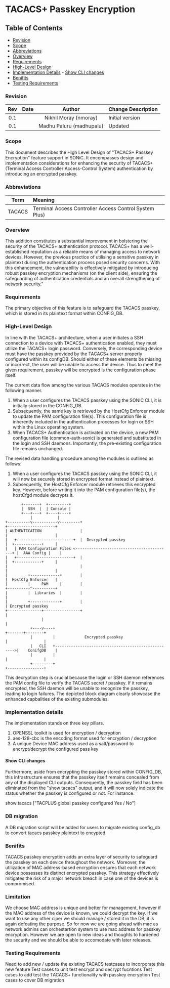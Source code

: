 # TACACS+ Passkey Encryption #


## Table of Contents

- [Revision](#revision)
- [Scope](#scope)
- [Abbreviations](#abbreviations)
- [Overview](#overview)
- [Requirements](#requirements)
- [High-Level Design](#high-level-design)
- [Implementation Details](#implementation-details)
        - [Show CLI changes](@show-cli-changes)
- [Benifits](#benifits)
- [Testing Requirements](#testing-requirements)



### Revision

 | Rev |     Date    |       Author         | Change Description                |
 |:---:|:-----------:|:--------------------:|-----------------------------------|
 | 0.1 |             | Nikhil Moray (nmoray)| Initial version                   |
 | 0.1 |             | Madhu Paluru (madhupalu)| Updated                        |


 ### Scope

This document describes the High Level Design of "TACACS+ Passkey Encryption" feature support in SONiC. It encompasses design and implementation considerations for enhancing the security of TACACS+ (Terminal Access Controller Access-Control System) authentication by introducing an encrypted passkey.


### Abbreviations

 | Term    |     Meaning                                                        |
 |:-------:|:-------------------------------------------------------|
 | TACACS  | Terminal Access Controller Access Control System Plus) |

### Overview

This addition constitutes a substantial improvement in bolstering the security of the TACACS+ authentication protocol. TACACS+ has a well-established reputation as a reliable means of managing access to network devices. However, the previous practice of utilising a sensitive passkey in plaintext during the authentication process posed security concerns. With this enhancement, the vulnerability is effectively mitigated by introducing robust passkey encryption mechanisms (on the client side), ensuring the safeguarding of authentication credentials and an overall strengthening of network security."


### Requirements

The primary objective of this feature is to safeguard the TACACS passkey, which is stored in its plaintext format within CONFIG_DB.


### High-Level Design

In line with the TACACS+ architecture, when a user initiates a SSH connection to a device with TACACS+ authentication enabled, they must utilize the TACACS+ login password. Conversely, the corresponding device must have the passkey provided by the TACACS+ server properly configured within its configDB. Should either of these elements be missing or incorrect, the user will be unable to access the device. Thus to meet the given requirement, passkey will be encrypted is the configuration phase itself.

The current data flow among the various TACACS modules operates in the following manner.

1. When a user configures the TACACS passkey using the SONIC CLI, it is initially stored in the CONFIG_DB.
2. Subsequently, the same key is retrieved by the HostCfg Enforcer module to update the PAM configuration file(s). This configuration file is inherently included in the authentication processes for login or SSH within the Linux operating system. 
3. When TACACS+ Authentication is activated on the device, a new PAM configuration file (common-auth-sonic) is generated and substituted in the login and SSH daemons. Importantly, the pre-existing configuration file remains unchanged.

The revised data handling procedure among the modules is outlined as follows:

1. When a user configures the TACACS passkey using the SONIC CLI, it will now be securely stored in encrypted format instead of plaintext.
2. Subsequently, the HostCfg Enforcer module retrieves this encrypted key. However, before writing it into the PAM configuration file(s), the hostCfgd module decrypts it. 
```
       +-------+  +---------+
       |  SSH  |  | Console |
       +---+---+  +----+----+
           |           |   
+----------v-----------v---------+                                      +---------------------+
| AUTHENTICATION                 |                                      |                     |
|   +-------------------------+  |  Decrypted passkey                   |  +------------+     |
|   | PAM Configuration Files <------------------------------------------+ |  AAA Config |    |
|   +-------------------------+  |                                      |  +------------+     |
|                                |                                      |                     |
|         +-------------+        |                                      |  HostCfg Enforcer   |
|         |     PAM     |        |                                      +----------^----------+
|         |  Libraries  |        |                                                 |
|         +-------------+        |                                                 | Encrypted passkey
+---------------+----------------+                                                 |
                |                                                                  |
           +----v----+                                                     +-------+--------+
           |         |             Encrypted passkey                       |                |
           |   CLI   +---------------------------------------------------->|    ConifgDB    |
           |         |                                                     |                |
           +---------+                                                     +----------------+
```
This decryption step is crucial because the login or SSH daemon references the PAM config file to verify the TACACS secret / passkey. If it remains encrypted, the SSH daemon will be unable to recognize the passkey, leading to login failures. The depicted block diagram clearly showcase the enhanced capbalities of the existing submodules.


### Implementation details

The implementation stands on three key pillars.
1. OPENSSL toolkit is used for encryption / decryption
2. aes-128-cbc is the encoding format used for encryption / decryption
3. A unique Device MAC address used as a salt/password to encrypt/decrypt the configured pass key 


#### Show CLI changes

Furthermore, aside from encrypting the passkey stored within CONFIG_DB, this infrastructure ensures that the passkey itself remains concealed from any of the displayed CLI outputs. Consequently, the passkey field has been eliminated from the "show tacacs" output, and it will now solely indicate the status whether the passkey is configured or not. For instance.

show tacacs
["TACPLUS global passkey configured Yes / No"]

### DB migration 
A DB migration script will be added for users to migrate existing config_db to convert tacacs passkey plaintext to encypted. 

### Benifits

TACACS passkey encryption adds an extra layer of security to safeguard the passkey on each device throughout the network. Moreover, the utilization of MAC address-based encryption ensures that each network device possesses its distinct encrypted passkey. This strategy effectively mitigates the risk of a major network breach in case one of the devices is compromised.

### Limitation
We choose MAC address is unique and better for management, however if the MAC address of the device is known, we could decrypt the key. If we want to use any other ciper we should manage / stored it in the DB, it is again defeating the purpose. So for now we are going ahead with mac as network admins can orchestartion system to use mac address for passkey encryption. However we are open to new ideas and thoughts to hardened the security and we should be able to accomodate with later releases.

### Testing Requirements

Need to add new / update the existing TACACS testcases to incorporate this new feature
Test cases to unit test encrypt and decrypt fucntions 
Test cases to add test the TACACS+ functionality with passkey encryption
Test cases to cover DB migration 
